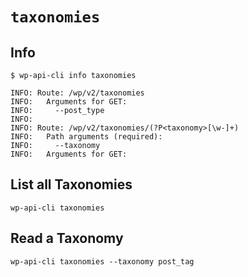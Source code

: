 `taxonomies`
============

Info
----

```
$ wp-api-cli info taxonomies

INFO: Route: /wp/v2/taxonomies
INFO:   Arguments for GET:
INFO:     --post_type
INFO:
INFO: Route: /wp/v2/taxonomies/(?P<taxonomy>[\w-]+)
INFO:   Path arguments (required):
INFO:     --taxonomy
INFO:   Arguments for GET:
```

List all Taxonomies
-------------------

```
wp-api-cli taxonomies
```

Read a Taxonomy
---------------

```
wp-api-cli taxonomies --taxonomy post_tag
```
